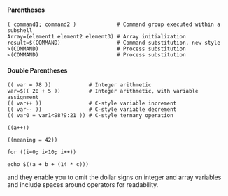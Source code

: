 

#### Parentheses

```shell
( command1; command2 )             # Command group executed within a subshell
Array=(element1 element2 element3) # Array initialization
result=$(COMMAND)                  # Command substitution, new style
>(COMMAND)                         # Process substitution
<(COMMAND)                         # Process substitution
```

#### Double Parentheses

```shell
(( var = 78 ))            # Integer arithmetic
var=$(( 20 + 5 ))         # Integer arithmetic, with variable assignment
(( var++ ))               # C-style variable increment
(( var-- ))               # C-style variable decrement
(( var0 = var1<98?9:21 )) # C-style ternary operation
```

```shell
((a++))

((meaning = 42))

for ((i=0; i<10; i++))

echo $((a + b + (14 * c)))
```

and they enable you to omit the dollar signs on integer and array variables and include spaces around operators for readability.
